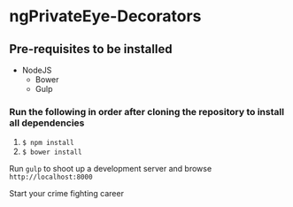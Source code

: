 # ngPrivateEye-Decorators

## Pre-requisites to be installed

- NodeJS
  + Bower
  + Gulp

### Run the following in order after cloning the repository to install all dependencies

1. `$ npm install`
2. `$ bower install`

Run `gulp` to shoot up a development server and browse `http://localhost:8000`

Start your crime fighting career
